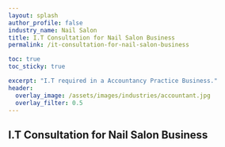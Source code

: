 ```yaml
---
layout: splash 
author_profile: false 
industry_name: Nail Salon
title: I.T Consultation for Nail Salon Business
permalink: /it-consultation-for-nail-salon-business

toc: true
toc_sticky: true

excerpt: "I.T required in a Accountancy Practice Business."
header:
  overlay_image: /assets/images/industries/accountant.jpg
  overlay_filter: 0.5 
---
```


## I.T Consultation for Nail Salon Business